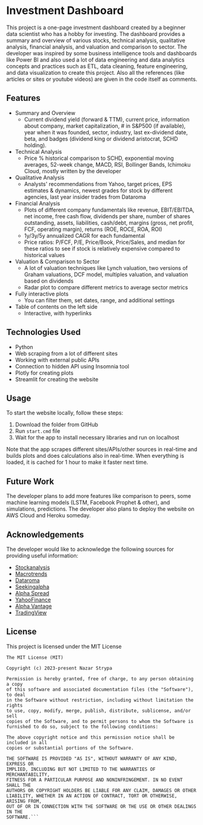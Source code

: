 # Investment Dashboard

This project is a one-page investment dashboard created by a beginner data scientist who has a hobby for investing. The dashboard provides a summary and overview of various stocks, technical analysis, qualitative analysis, financial analysis, and valuation and comparison to sector. The developer was inspired by some business intelligence tools and dashboards like Power BI and also used a lot of data engineering and data analytics concepts and practices such as ETL, data cleaning, feature engineering, and data visualization to create this project. Also all the references (like articles or sites or youtube videos) are given in the code itself as comments.

## Features

* Summary and Overview
    * Current dividend yield (forward & TTM), current price, information about company, market capitalization, # in S&P500 (if available), year when it was founded, sector, industry, last ex-dividend date, beta, and badges (dividend king or dividend aristocrat, SCHD holding).
* Technical Analysis
    * Price % historical comparison to SCHD, exponential moving averages, 52-week change, MACD, RSI, Bollinger Bands, Ichimoku Cloud, mostly written by the developer
* Qualitative Analysis
    * Analysts' recommendations from Yahoo, target prices, EPS estimates & dynamics, newest grades for stock by different agencies, last year insider trades from Dataroma
* Financial Analysis
    * Plots of different company fundamentals like revenue, EBIT/EBITDA, net income, free cash flow, dividends per share, number of shares outstanding, assets, liabilities, cash/debt, margins (gross, net profit, FCF, operating margin), returns (ROE, ROCE, ROA, ROI)
    * 1y/3y/5y annualized CAGR for each fundamental
    * Price ratios: P/FCF, P/E, Price/Book, Price/Sales, and median for these ratios to see if stock is relatively expensive compared to historical values
* Valuation & Comparison to Sector
    * A lot of valuation techniques like Lynch valuation, two versions of Graham valuations, DCF model, multiples valuation, and valuation based on dividends
    * Radar plot to compare different metrics to average sector metrics
* Fully interactive plots
    * You can filter them, set dates, range, and additional settings
* Table of contents on the left side
    * Interactive, with hyperlinks

## Technologies Used

* Python
* Web scraping from a lot of different sites 
* Working with external public APIs
* Connection to hidden API using Insomnia tool
* Plotly for creating plots
* Streamlit for creating the website

## Usage

To start the website locally, follow these steps:

1. Download the folder from GitHub
2. Run `start.cmd` file
3. Wait for the app to install necessary libraries and run on localhost

Note that the app scrapes different sites/APIs/other sources in real-time and builds plots and does calculations also in real-time. When everything is loaded, it is cached for 1 hour to make it faster next time.

## Future Work

The developer plans to add more features like comparison to peers, some machine learning models (LSTM, Facebook Prophet & other), and simulations, predictions. The developer also plans to deploy the website on AWS Cloud and Heroku someday.

## Acknowledgements

The developer would like to acknowledge the following sources for providing useful information:

* [Stockanalysis](https://stockanalysis.com/)
* [Macrotrends](https://www.macrotrends.net/)
* [Dataroma](https://www.dataroma.com/)
* [Seekingalpha](https://seekingalpha.com/)
* [Alpha Spread](https://www.alphaspread.com/dashboard)
* [YahooFinance](https://finance.yahoo.com/)
* [Alpha Vantage](https://www.alphavantage.co/)
* [TradingView](https://www.tradingview.com/)

## License

This project is licensed under the MIT License
```
The MIT License (MIT)

Copyright (c) 2023-present Nazar Strypa

Permission is hereby granted, free of charge, to any person obtaining a copy
of this software and associated documentation files (the "Software"), to deal
in the Software without restriction, including without limitation the rights
to use, copy, modify, merge, publish, distribute, sublicense, and/or sell
copies of the Software, and to permit persons to whom the Software is
furnished to do so, subject to the following conditions:

The above copyright notice and this permission notice shall be included in all
copies or substantial portions of the Software.

THE SOFTWARE IS PROVIDED "AS IS", WITHOUT WARRANTY OF ANY KIND, EXPRESS OR
IMPLIED, INCLUDING BUT NOT LIMITED TO THE WARRANTIES OF MERCHANTABILITY,
FITNESS FOR A PARTICULAR PURPOSE AND NONINFRINGEMENT. IN NO EVENT SHALL THE
AUTHORS OR COPYRIGHT HOLDERS BE LIABLE FOR ANY CLAIM, DAMAGES OR OTHER
LIABILITY, WHETHER IN AN ACTION OF CONTRACT, TORT OR OTHERWISE, ARISING FROM,
OUT OF OR IN CONNECTION WITH THE SOFTWARE OR THE USE OR OTHER DEALINGS IN THE
SOFTWARE.```
